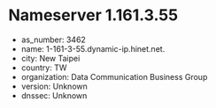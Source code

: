 # Nameserver 1.161.3.55

* as_number: 3462
* name: 1-161-3-55.dynamic-ip.hinet.net.
* city: New Taipei
* country: TW
* organization: Data Communication Business Group
* version: Unknown
* dnssec: Unknown
